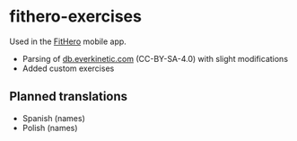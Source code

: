 # fithero-exercises

Used in the [FitHero](https://github.com/ferrannp/fithero) mobile app.

- Parsing of [db.everkinetic.com](http://db.everkinetic.com) (CC-BY-SA-4.0) with slight modifications
- Added custom exercises

## Planned translations

- Spanish (names)
- Polish (names)
